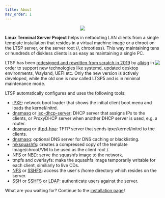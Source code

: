 ```yaml
---
title: About
nav_order: 1
---
```


<p align="center"><img src="images/logo-penguins.png"></p>

**Linux Terminal Server Project** helps in netbooting LAN clients from a single template installation that resides in a virtual machine image or a chroot on the LTSP server, or the server root (/, chrootless). This way maintaining tens or hundreds of diskless clients is as easy as maintaining a single PC.

<a href="images/ltsp-ipxe.png"><img src="images/ltsp-ipxe-thumb.png" align="right"></a>LTSP has been [redesigned and rewritten from scratch in 2019](https://github.com/ltsp/ltsp/discussions/2684) by [alkisg](https://github.com/alkisg) in order to support new technologies like systemd, updated desktop environments, Wayland, UEFI etc. Only the new version is actively developed, while the old one is now called LTSP5 and is in minimal maintenance mode.

LTSP automatically configures and uses the following tools:
- [iPXE](https://packages.debian.org/stable/ipxe): network boot loader that shows the initial client boot menu and loads the kernel/initrd.
- [dnsmasq](https://packages.debian.org/stable/dnsmasq) or [isc-dhcp-server](https://packages.debian.org/stable/isc-dhcp-server): DHCP server that assigns IPs to the clients, or ProxyDHCP server when another DHCP server is used, e.g. a router.
- [dnsmasq](https://packages.debian.org/stable/dnsmasq) or [tftpd-hpa](https://packages.debian.org/stable/tftpd-hpa): TFTP server that sends ipxe/kernel/initrd to the clients.
- [dnsmasq](https://packages.debian.org/stable/dnsmasq): optional DNS server for DNS caching or blacklisting.
- [mksquashfs](https://packages.debian.org/stable/squashfs-tools): creates a compressed copy of the template image/chroot/VM to be used as the client root /.
- [NFS](https://packages.debian.org/stable/nfs-kernel-server) or [NBD](https://packages.debian.org/stable/nbd-server): serve the squashfs image to the network.
- tmpfs and overlayfs: make the squashfs image temporarily writable for each client, similiarly to live CDs.
- [NFS](https://packages.debian.org/stable/nfs-kernel-server) or [SSHFS](https://packages.debian.org/stable/sshfs): access the user's /home directory which resides on the server.
- [SSH](https://packages.debian.org/stable/openssh-server) or [SSHFS](https://packages.debian.org/stable/sshfs) or [LDAP](https://packages.debian.org/stable/ldap-utils): authenticate users against the server.

What are you waiting for? Continue to the [installation page](docs/installation)!

